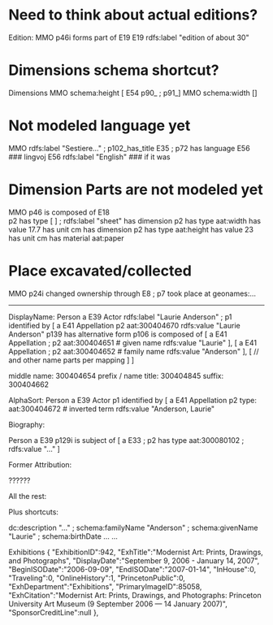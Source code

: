 
# Need to think about actual editions?
Edition:
  MMO p46i forms part of E19
    E19 rdfs:label "edition of about 30"

# Dimensions schema shortcut?
Dimensions
  MMO schema:height [ E54 p90_ ; p91_]
  MMO schema:width []

# Not modeled language yet
MMO rdfs:label "Sestiere..." ;
  p102_has_title E35 ;
    p72 has language E56   ### lingvoj
      E56 rdfs:label "English"  ### if it was


# Dimension Parts are not modeled yet
MMO p46 is composed of E18    
  p2 has type [  ] ;
  rdfs:label "sheet"
  has dimension 
    p2 has type aat:width
    has value 17.7
    has unit cm
  has dimension
    p2 has type aat:height
    has value 23
    has unit cm
  has material aat:paper


# Place excavated/collected
  MMO p24i changed ownership through E8 ;
      p7 took place at geonames:...



---

DisplayName:
Person a E39 Actor
  rdfs:label "Laurie Anderson" ;
    p1 identified by [
      a E41 Appellation 
      p2 aat:300404670
      rdfs:value "Laurie Anderson"
      p139 has alternative form <alpha-sort-uri>
      p106 is composed of [
        a E41 Appellation ;
        p2 aat:300404651 # given name
        rdfs:value "Laurie"
      ], [
        a E41 Appellation ;
        p2 aat:300404652 # family name
        rdfs:value "Anderson"
      ], [
        // and other name parts per mapping
      ]
    ]

middle name: 300404654
prefix / name title:  300404845
suffix:  300404662

AlphaSort:
Person a E39 Actor 
  p1 identified by [
    a E41 Appellation 
    p2 type:  aat:300404672  # inverted term
    rdfs:value "Anderson, Laurie"




Biography:

Person a E39 
  p129i is subject of [
    a E33 ;
    p2 has type aat:300080102 ;
    rdfs:value "..."
  ]




Former Attribution:

??????

All the rest:
  



Plus shortcuts:

  dc:description "..." ;
  schema:familyName "Anderson" ;
  schema:givenName "Laurie" ;
  schema:birthDate ...
    ...





Exhibitions
{
"ExhibitionID":942,
"ExhTitle":"Modernist Art: Prints, Drawings, and Photographs",
"DisplayDate":"September 9, 2006 - January 14, 2007",
"BeginISODate":"2006-09-09",
"EndISODate":"2007-01-14",
"InHouse":0,
"Traveling":0,
"OnlineHistory":1,
"PrincetonPublic":0,
"ExhDepartment":"Exhibitions",
"PrimaryImageID":85058,
"ExhCitation":"Modernist Art: Prints, Drawings, and Photographs: Princeton University Art Museum (9 September 2006 — 14 January 2007)",
"SponsorCreditLine":null
},